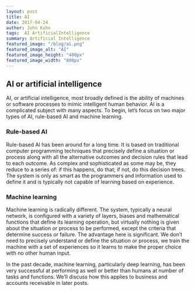 ```yaml
---
layout: post
title: AI
date: 2017-04-24
author: John Kuhn
tags:  AI ArtificialIntelligence
summary: Artificial Intelligence
featured_image: "/blog/ai.png"
featured_image_alt: "AI"
featured_image_height: "400px"
featured_image_width: "800px"
---
```

## AI or artificial intelligence
AI, or artificial intelligence, most broadly defined is the ability of machines or software processes to mimic intelligent human behavior.  AI is a complicated subject with many aspects.  To begin, let’s focus on two major types of AI, rule-based AI and machine learning. 

### Rule-based AI
Rule-based AI has been around for a long time.  It is based on traditional computer programming techniques that precisely define a situation or process along with all the alternative outcomes and decision rules that lead to each outcome.  As complex and sophisticated as some may be, they reduce to a series of:   if this happens, do that; if not, do this decision trees.   The system is only as smart as the programmers and information used to define it and is typically not capable of learning based on experience.   
### Machine learning 
Machine learning is radically different.  The system, typically a neural network, is configured with a variety of layers, biases and mathematical functions that define its learning operation, but virtually nothing is given about the situation or process to be performed, except the criteria that determine success or failure.  The advantage here is significant.  We don’t need to precisely understand or define the situation or process, we train the machine with a set of experiences so it learns to make the proper choice with no other human input. 

In the past decade, machine learning, particularly deep learning, has been very successful at performing as well or better than humans at number of tasks and functions.  We’ll discuss how this applies to business and accounts receivable in later posts.   

 

 

 

 

 

 

 